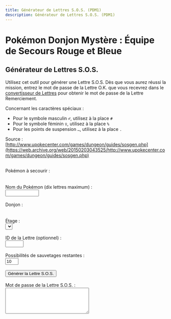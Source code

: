 ```yaml
---
title: Générateur de Lettres S.O.S. (PDM1)
description: Générateur de Lettres S.O.S. (PDM1)
---
```

# Pokémon Donjon Mystère : Équipe de Secours Rouge et Bleue
## Générateur de Lettres S.O.S.
Utilisez cet outil pour générer une Lettre S.O.S. Dès que vous aurez réussi la mission, entrez le mot de passe de la Lettre O.K. que vous recevrez 
dans le [convertisseur de Lettres](aokmail) pour obtenir le mot de passe de la Lettre Remerciement.

Concernant les caractères spéciaux :
- Pour le symbole masculin `♂`, utilisez à la place `#`
- Pour le symbole féminin `♀`, utilisez à la place `%`
- Pour les points de suspension `…`, utilisez à la place `.`

Source : [http://www.upokecenter.com/games/dungeon/guides/sosgen.php](https://web.archive.org/web/20150203043525/http://www.upokecenter.com/games/dungeon/guides/sosgen.php)<br><br>

<script src="/assets/js/tools/PMD1/objets-fr.js" type="text/javascript">
</script>
<script src="/assets/js/tools/PMD1/pokemon-fr.js" type="text/javascript">
</script>
<script type="text/javascript">
  let ChoosePokemon="Choisissez un Pokémon."
  let SpecialChars="Évitez d'utiliser des caractères spéciaux dans le nom."
</script>
<script src="/assets/js/tools/PMD1/sosmail.js" type="text/javascript">
</script>
<script type="text/javascript">
  //<![CDATA[

let debug=0


function formatpass(x){
 x=x.replace(/[\n\s\r]/g,"").toUpperCase()
 return x.substr(0,5)+" "
       +x.substr(5,8)+" "
       +x.substr(13,5)+"\r\n"
       +x.substr(18,5)+" "
       +x.substr(23,8)+" "
       +x.substr(31,5)+"\r\n"
       +x.substr(36,5)+" "
       +x.substr(41,8)+" "
       +x.substr(49,5)+"\r\n"
}

let baddungeons="18191E2731323336373D3F"
let badpokemon=
"C90078017C01230125010E0051005200"+
"33015E009100920090009C010D010C01"+
"0E0113019600990198019D0112011401"+
"95019601970197009B019A019E01A401"+
"A501A601"

let floors=
"04060A0E0A0B040D0F0D040A06100618"+
"041A0A2964150564150C64641A1A0D15"+
"331F1F1F151F100D141F0B1015151F05"+
"050B033346101F14140C644C29646402"

onload=function(){
 showfloors() 
}

function isbaditem(x){
 if(x>=0xF0)return 0
 for(let i=0;i<baditems.length/2;i++){
  if(x==c2c(baditems,i))
   return 1
 }
 return 0
}

function isbaddungeon(x){
 if(x>0x3F)return 1
 for(let i=0;i<baddungeons.length/2;i++){
  if(x==c2c(baddungeons,i))
   return 1
 }
 return 0
}

function getspecies(id){
 if(id==0x179||id==0x17A||id==0x17B)
  return 0x178
 if((id>=0xca&&id<=0xe2)||id==0x19F||id==0x1A0)
  return 201
 if(id==0x1A1||id==0x1A2||id==0x1A3)
  return 0x19E
 if(id==0x1A7)
  return 0x19C
 return id
}


function isbadpokemon(x){
 if(getspecies(x)!=x)
  return 1
 for(let i=0;i<badpokemon.length/2;i++){
  if(x==c2w(badpokemon,i))
   return 1
 }
 return 0
}


function option(x){
 return parseInt(x.value)
}

function showfloors(){
 let dungeon=option(document.getElementById("dungeon"))
 let numfloors=(dungeon>0x3F)?1:c2c(floors,dungeon);
 let startfloor=(dungeon>0x3F)?0:1;
 document.getElementById("floor").options.length=0
 for(let i=startfloor;i<numfloors;i++){
  document.getElementById("floor").options[i-startfloor]=new Option(i+"",i+"")
 }
}

function showdungeon(name){
 document.write("<select id=\""+name+"\" onchange=\"showfloors()\">");
 for(let i=0;i<dungeons.length;i++){
  if(!isbaddungeon(i)){
   document.write("<option value=\""+i+"\">"+dungeons[i]+"</option>");  
  }
 } 
 document.write("</select>");
}



function genpass(){
 let pass=[]
 for(let i=0;i<56;i++){
  pass[i]=0
 }
 pass[0]=1
 pass[1]=0
 pass[2]=0
 pass[4]=option(document.getElementById("dungeon"))
 pass[5]=option(document.getElementById("floor"))
 pass[8]=Math.floor(Math.random()*256)
 pass[9]=Math.floor(Math.random()*256)
 pass[10]=Math.floor(Math.random()*256)
 let poke=option(document.getElementById("poke"))
 if(poke==0){
  alert(ChoosePokemon)
  return 0
 }
 pass[12]=poke&0xFF
 pass[13]=(poke>>8)&0xFF
 let mailid=parseInt(document.getElementById("mailid").value)
 if(document.getElementById("mailid").value==""||isNaN(mailid)){
  pass[16]=Math.floor(Math.random()*256)
  pass[17]=Math.floor(Math.random()*256)
 } else {
  pass[16]=mailid&0xFF;
  pass[17]=(mailid>>8)&0xFF
 }
 pass[18]=Math.floor(Math.random()*256)
 pass[19]=Math.floor(Math.random()*256)
 let pokename=document.getElementById("pokename").value
 if(!pokename){
  pokename=pokemon[poke]
 }
 for(let i=0;i<10;i++){
  let c=pokename.charCodeAt(i)
  if(c<0x20||(c>=0x80&&c<=0x9F)||c>0xFF){
   alert(SpecialChars)
   return 0
  }
  pass[20+i]=c
 }
 let chances=parseInt(document.getElementById("chances").value)
 if(document.getElementById("chances").value==""||isNaN(chances)){
  pass[44]=10
 } else {
  pass[44]=chances
 }
 pass[45]=0
 pass[36]=Math.floor(Math.random()*256)
 pass[37]=Math.floor(Math.random()*256)
 pass[38]=Math.floor(Math.random()*256)
 pass[39]=Math.floor(Math.random()*256)
 let sos=datatopass(pass)
 document.getElementById("sos").value=formatpass(sos)
 if(debug){
  document.getElementById("data").value=tostr(pass)
 }
}


function showpkmn(name){
 document.write("<select id=\""+name+"\">");
 for(let i=0;i<pokemon.length;i++){
  if(i==0||1/*||!isbadpokemon(i)*/){
   document.write("<option value=\""+i+"\">"+pokemon[i]+"</option>");  
  }
 } 
 document.write("</select>");
}

function decsos(){
 let x=document.getElementById("sos").value.replace(/[\n\s\r]/g,"").toUpperCase()
 let pass=[]
 if(!convertpass(x,pass)){
  alert("The password is invalid.")
 } else {
  x=datatopass(pass)
  document.getElementById("sos").value=formatpass(x)
  if(debug){
   document.getElementById("data").value=tostr(pass)
  }
 }
}


function encsos(){
 let pass=document.getElementById("data").value.split(",")
 for(let i=0;i<pass.length;i++){
  pass[i]=parseInt(pass[i],16)
 }
 x=datatopass(pass)
 document.getElementById("sos").value=formatpass(x)
 if(debug){
  document.getElementById("data").value=tostr(pass)
 }
}

//]]></script>

<p>Pokémon à secourir :
  <br>
  <script type="text/javascript">
    showpkmn("poke");
  </script>
  <br>
  <br>
  Nom du Pokémon (dix lettres maximum) :
  <br>
  <input type="text" id="pokename" maxlength="10" size="10" />
  <br>
  <br>
  Donjon :
  <br>
  <script type="text/javascript">
    showdungeon("dungeon");
  </script>
  <br>
  <br>
  Étage :
  <br>
  <select id="floor">
    <option value="">
    </option>
  </select>
  <br>
  <br>
  ID de la Lettre (optionnel) :
  <br>
  <input type="text" id="mailid" maxlength="4" size="4" />
  <br>
  <br>
  Possibilités de sauvetages restantes :
  <br>
  <input type="text" id="chances" value="10" maxlength="2" size="2" />
  <br>
  <br>
  <input type="button" value="Générer la Lettre S.O.S." onclick="genpass()" />
  <br>
  <br>
  Mot de passe de la Lettre S.O.S. :
  <br>
  <textarea id="sos" cols="30" rows="5">
  </textarea>
  <br>
  <script type="text/javascript">
    if(debug){
      document.write('<input type="button" value="Décoder la Lettre S.O.S." onclick="decsos()"/>')
      <br>
      document.write('<textarea id="data" cols="30" rows="5"></textarea>')
      <br>
      document.write('<input type="button" value="Encoder la Lettre S.O.S." onclick="encsos()"/>')
      <br>
    }
  </script>
<p>
